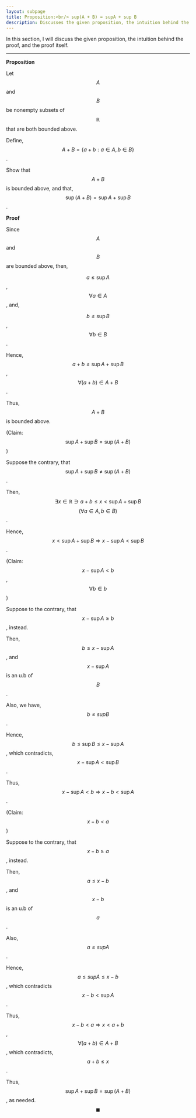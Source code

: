 ```yaml
---
layout: subpage
title: Proposition:<br/> sup(A + B) = supA + sup B
description: Discusses the given proposition, the intuition behind the proof, and the proof itself
---
```


In this section, I will discuss the given proposition, the intuition behind the proof, and the
proof itself.

---

**Proposition**

Let $$A$$ and $$B$$ be nonempty subsets of $$\mathbb{R}$$ that are both bounded above.

Define, $$A + B = \{a + b: a \in A, b \in B\}$$.

Show that $$A + B$$ is bounded above, and that, $$\sup(A + B) = \sup A + \sup B$$.

**Proof**

Since $$A$$ and $$B$$ are bounded above, then,

$$a \leqslant \sup A$$, $$\forall a \in A$$, and,

$$b \leqslant \sup B$$, $$\forall b \in B$$.

Hence, $$a + b \leqslant \sup A + \sup B$$, $$\forall (a + b) \in A + B$$.

Thus, $$A + B$$ is bounded above.

(Claim: $$\sup A + \sup B = \sup (A + B)$$)

Suppose the contrary, that $$\sup A + \sup B \ne \sup (A + B)$$.

Then, $$\exists x \in \mathbb{R} \ni a + b \leqslant x < \sup A + \sup B$$
$$(\forall a \in A, b \in B)$$.

Hence, $$x < \sup A + \sup B \Longrightarrow x - \sup A < \sup B$$.

(Claim: $$x - \sup A < b$$, $$\forall b \in b$$)

Suppose to the contrary, that $$x - \sup A \geqslant b$$, instead.

Then, $$b \leqslant x - \sup A$$, and $$x - \sup A$$ is an u.b of $$B$$.

Also, we have, $$b \leqslant sup B$$.

Hence, $$b \leqslant \sup B \leqslant x - \sup A$$, which contradicts,
$$x - \sup A < \sup B$$.

Thus, $$x - \sup A < b \Longrightarrow x - b < \sup A$$.

(Claim: $$x - b < a$$)

Suppose to the contrary, that $$x - b \geqslant a$$, instead.

Then, $$a \leqslant x - b$$, and $$x - b$$ is an u.b of $$a$$.

Also, $$a \leqslant sup A$$.

Hence, $$a \leqslant sup A \leqslant x - b$$, which contradicts $$x - b < \sup A$$.

Thus, $$x - b < a \Longrightarrow x < a + b$$, $$\forall (a + b) \in A + B$$, which contradicts,
$$a + b \leqslant x$$.

Thus, $$\sup A + \sup B = \sup (A + B)$$, as needed. $$\blacksquare$$
